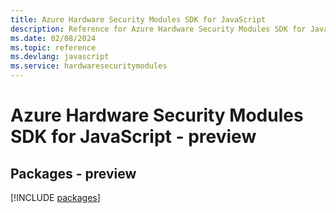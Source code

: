 ```yaml
---
title: Azure Hardware Security Modules SDK for JavaScript
description: Reference for Azure Hardware Security Modules SDK for JavaScript
ms.date: 02/08/2024
ms.topic: reference
ms.devlang: javascript
ms.service: hardwaresecuritymodules
---
```

# Azure Hardware Security Modules SDK for JavaScript - preview
## Packages - preview
[!INCLUDE [packages](hardware-security-modules-index.md)]